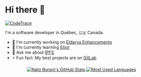 # Hi there 👋

<!--
**NatoBoram/NatoBoram** is a ✨ _special_ ✨ repository because its `README.md` (this file) appears on your GitHub profile.

Here are some ideas to get you started:

- 🔭 I'm currently working on ...
- 🌱 I'm currently learning ...
- 👯 I'm looking to collaborate on ...
- 🤔 I'm looking for help with ...
- 💬 Ask me about ...
- 📫 How to reach me: ...
- 😄 Pronouns: ...
- ⚡ Fun fact: ...
-->

[![CodeTrace](https://codetrace.com/widget/NatoBoram)](https://codetrace.com/users/NatoBoram)

I'm a software developer in Québec, 🇨🇦 Canada.

- 🔭 I'm currently working on [Eldarya Enhancements](https://gitlab.com/NatoBoram/eldarya-enhancements)
- 🌱 I'm currently learning [Elixir](https://elixir-lang.org/)
- 💬 Ask me about [IPFS](https://github.com/ipfs/go-ipfs/)
- ⚡ Fun fact: My best projects are on [GitLab](https://gitlab.com/NatoBoram)

<div style="text-align: center">
  <a
    href="https://github.com/anuraghazra/github-readme-stats#github-stats-card"
  >
    <img
      align="center"
      alt="Nato Boram's GitHub Stats"
      src="https://github-readme-stats.vercel.app/api?username=NatoBoram&count_private=true&show_icons=true&theme=nord&hide_border=true"
    />
  </a>
  <a
    href="https://github.com/anuraghazra/github-readme-stats#top-languages-card"
  >
    <img
      align="center"
      alt="Most Used Languages"
      src="https://github-readme-stats.vercel.app/api/top-langs/?username=NatoBoram&theme=nord&hide=java,lua,visual%20basic,xslt&layout=compact&langs_count=6&hide_border=true&exclude_repo=svn.wordrider.net,winget-pkgs,CodeSnap,MagiskOnWSA"
    />
  </a>
</div>
